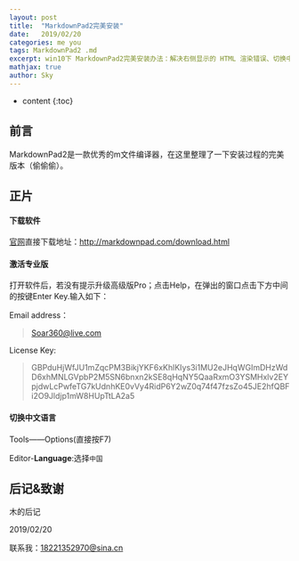 ```yaml
---
layout: post
title:  "MarkdownPad2完美安装"
date:   2019/02/20       
categories: me you
tags: MarkdownPad2 .md
excerpt: win10下 MarkdownPad2完美安装办法：解决右侧显示的 HTML 渲染错误、切换中文模式、专业版激活码
mathjax: true
author: Sky
---
```


* content
{:toc}

## 前言 ##
MarkdownPad2是一款优秀的m文件编译器，在这里整理了一下安装过程的完美版本（偷偷偷）。

## 正片 ##

####  下载软件 ####
[官网](http://markdownpad.com)直接下载地址：[http://markdownpad.com/download.html ](http://markdownpad.com/download.html )


#### 激活专业版 ####
打开软件后，若没有提示升级高级版Pro；点击Help，在弹出的窗口点击下方中间的按键Enter Key.输入如下：

Email address：
> Soar360@live.com

License Key:
>GBPduHjWfJU1mZqcPM3BikjYKF6xKhlKIys3i1MU2eJHqWGImDHzWdD6xhMNLGVpbP2M5SN6bnxn2kSE8qHqNY5QaaRxmO3YSMHxlv2EYpjdwLcPwfeTG7kUdnhKE0vVy4RidP6Y2wZ0q74f47fzsZo45JE2hfQBFi2O9Jldjp1mW8HUpTtLA2a5


#### 切换中文语言 ####

Tools——Options(直接按F7)

Editor-**Language**:选择`中国`



## 后记&致谢 ##
木的后记


2019/02/20  

联系我：18221352970@sina.cn









  


